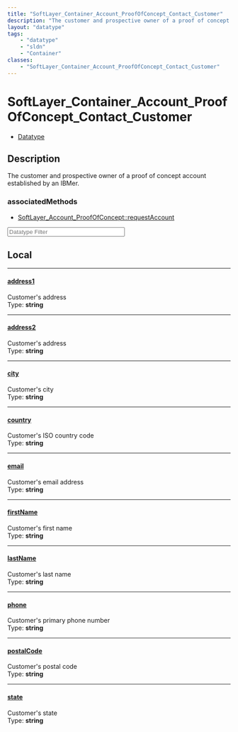 ```yaml
---
title: "SoftLayer_Container_Account_ProofOfConcept_Contact_Customer"
description: "The customer and prospective owner of a proof of concept account established by an IBMer."
layout: "datatype"
tags:
    - "datatype"
    - "sldn"
    - "Container"
classes:
    - "SoftLayer_Container_Account_ProofOfConcept_Contact_Customer"
---
```


# SoftLayer_Container_Account_ProofOfConcept_Contact_Customer
<div id='service-datatype'>
    <ul id='sldn-reference-tabs'>
        <li id='datatype'> <a href='/reference/datatypes/SoftLayer_Container_Account_ProofOfConcept_Contact_Customer' >Datatype</a></li>
    </ul>
</div>

## Description 
The customer and prospective owner of a proof of concept account established by an IBMer. 


### associatedMethods

*  [SoftLayer_Account_ProofOfConcept::requestAccount](/reference/services/SoftLayer_Account_ProofOfConcept/requestAccount )





<!-- Filer BEGIN -->
<div class="view-filters">
        <div class="clearfix">
            <div class="search-input-box">
                <input placeholder="Datatype Filter" onkeyup="titleSearch(inputId='prop-input', divId='properties', elementClass='prop-row')" 
                    type="text" id="prop-input" value="" size="30" maxlength="128" class="form-text">
            </div>
        </div>
</div>
<!-- Filer END -->

<div id="properties" class="content">
<div id="localProperties" class="prop-content" >

## Local
<div class="prop-row">

-----
[address1]: #address1
#### [address1]
Customer's address  
<span class="type-label">Type: </span>**string**


</div>
<div class="prop-row">

-----
[address2]: #address2
#### [address2]
Customer's address  
<span class="type-label">Type: </span>**string**


</div>
<div class="prop-row">

-----
[city]: #city
#### [city]
Customer's city  
<span class="type-label">Type: </span>**string**


</div>
<div class="prop-row">

-----
[country]: #country
#### [country]
Customer's ISO country code  
<span class="type-label">Type: </span>**string**


</div>
<div class="prop-row">

-----
[email]: #email
#### [email]
Customer's email address  
<span class="type-label">Type: </span>**string**


</div>
<div class="prop-row">

-----
[firstName]: #firstname
#### [firstName]
Customer's first name  
<span class="type-label">Type: </span>**string**


</div>
<div class="prop-row">

-----
[lastName]: #lastname
#### [lastName]
Customer's last name  
<span class="type-label">Type: </span>**string**


</div>
<div class="prop-row">

-----
[phone]: #phone
#### [phone]
Customer's primary phone number  
<span class="type-label">Type: </span>**string**


</div>
<div class="prop-row">

-----
[postalCode]: #postalcode
#### [postalCode]
Customer's postal code  
<span class="type-label">Type: </span>**string**


</div>
<div class="prop-row">

-----
[state]: #state
#### [state]
Customer's state  
<span class="type-label">Type: </span>**string**


</div>
</div>
<!-- LOCAL PROPERTY END -->

</div>


